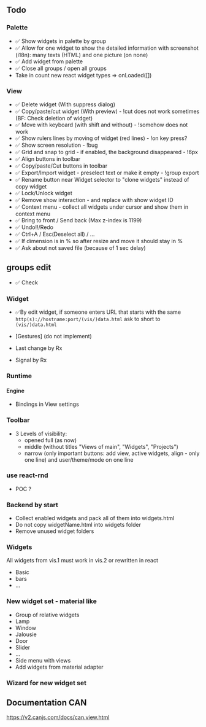 ## Todo

### Palette
- ✅ Show widgets in palette by group
- ✅ Allow for one widget to show the detailed information with screenshot (i18n): many texts (HTML) and one picture (on none)
- ✅ Add widget from palette
- ✅ Close all groups / open all groups
- Take in count new react widget types => onLoaded([])

### View
- ✅ Delete widget (With suppress dialog)
- ✅ Copy/paste/cut widget (With preview) - !cut does not work sometimes (BF: Check deletion of widget)
- ✅ Move with keyboard (with shift and without) - !somehow does not work
- ✅ Show rulers lines by moving of widget (red lines) - !on key press?
- ✅ Show screen resolution - !bug
- ✅ Grid and snap to grid - if enabled, the background disappeared - !6px
- ✅ Align buttons in toolbar
- ✅ Copy/paste/Cut buttons in toolbar
- ✅ Export/Import widget - preselect text or make it empty - !group export
- ✅ Rename button near Widget selector to "clone widgets" instead of copy widget
- ✅ Lock/Unlock widget
- ✅ Remove show interaction - and replace with show widget ID 
- ✅ Context menu - collect all widgets under cursor and show them in context menu
- ✅ Bring to front / Send back (Max z-index is 1199)
- ✅ Undo!!/Redo
- ✅ Ctrl+A / Esc(Deselect all) / ...
- ✅ If dimension is in % so after resize and move it should stay in %
- ✅ Ask about not saved file (because of 1 sec delay)

## groups edit
- ✅ Check


### Widget
- ✅By edit widget, if someone enters URL that starts with the same `http(s)://hostname:port/(vis/)data.html` ask to short to `(vis/)data.html`

- [Gestures] (do not implement)
- Last change by Rx
- Signal by Rx

### Runtime
#### Engine
- Bindings in View settings

### Toolbar
- 3 Levels of visibility:
    - opened full (as now)
    - middle (without titles "Views of main", "Widgets", "Projects")
    - narrow (only important buttons: add view, active widgets, align - only one line) and user/theme/mode on one line

### use react-rnd
- POC ?

### Backend by start
- Collect enabled widgets and pack all of them into widgets.html
- Do not copy widgetName.html into widgets folder
- Remove unused widget folders

### Widgets
All widgets from vis.1 must work in vis.2 or rewritten in react
- Basic
- bars
- ...

### New widget set - material like
- Group of relative widgets
- Lamp
- Window
- Jalousie
- Door
- Slider
- ...
- Side menu with views
- Add widgets from material adapter

### Wizard for new widget set


## Documentation CAN
https://v2.canjs.com/docs/can.view.html